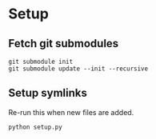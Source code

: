 # Setup

## Fetch git submodules

```
git submodule init
git submodule update --init --recursive
```

## Setup symlinks

Re-run this when new files are added.

```
python setup.py
```
